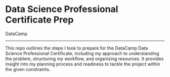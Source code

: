 # Data Science Professional Certificate Prep

DataCamp

----------

This repo outlines the steps I took to prepare for the DataCamp Data Science Professional Certificate, including my approach to understanding the problem, structuring my workflow, and organizing resources. It provides insight into my planning process and readiness to tackle the project within the given constraints.
